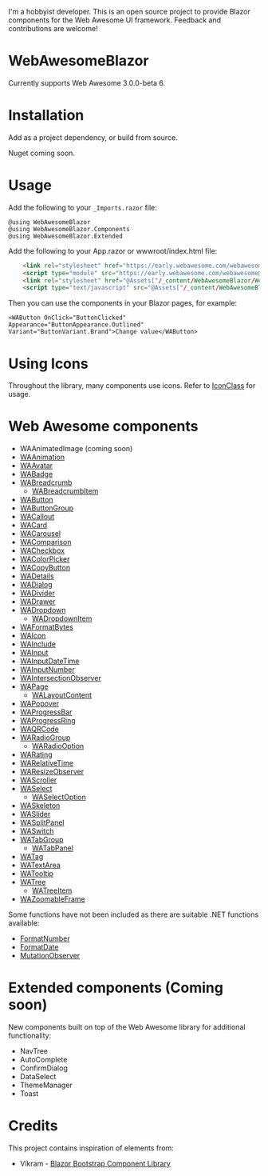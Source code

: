 ﻿I'm a hobbyist developer. This is an open source project to provide Blazor components for the Web Awesome UI framework. Feedback and contributions are welcome!
# WebAwesomeBlazor

Currently supports Web Awesome 3.0.0-beta 6.

# Installation
Add as a project dependency, or build from source.

Nuget coming soon.

# Usage
Add the following to your `_Imports.razor` file:
```HTML+Razor
@using WebAwesomeBlazor
@using WebAwesomeBlazor.Components
@using WebAwesomeBlazor.Extended
```

Add the following to your App.razor or wwwroot/index.html file:
```HTML
    <link rel="stylesheet" href="https://early.webawesome.com/webawesome@3.0.0-beta.6/dist/styles/webawesome.css" />
    <script type="module" src="https://early.webawesome.com/webawesome@3.0.0-beta.6/dist/webawesome.loader.js"></script>
    <link rel="stylesheet" href="@Assets["/_content/WebAwesomeBlazor/WebAwesome.css"]" />
    <script type="text/javascript" src="@Assets["/_content/WebAwesomeBlazor/JsInterop.js"]"></script>
```

Then you can use the components in your Blazor pages, for example:
```HTML+Razor
<WAButton OnClick="ButtonClicked" Appearance="ButtonAppearance.Outlined" Variant="ButtonVariant.Brand">Change value</WAButton>
```
# Using Icons
Throughout the library, many components use icons.
Refer to [IconClass](/docs/IconClass.md) for usage.


# Web Awesome components
- WAAnimatedImage (coming soon)
- [WAAnimation](/docs/WAAnimation.md)
- [WAAvatar](/docs/WAAvatar.md)
- [WABadge](/docs/WABadge.md)
- [WABreadcrumb](/docs/WABreadcrumb.md)
  - [WABreadcrumbItem](/docs/WABreadcrumbItem.md)
- [WAButton](/docs/WAButton.md)
- [WAButtonGroup](/docs/WAButtonGroup.md)
- [WACallout](/docs/WACallout.md)
- [WACard](/docs/WACard.md)
- [WACarousel](/docs/WACarousel.md)
- [WAComparison](/docs/WAComparison.md)
- [WACheckbox](/docs/WACheckbox.md)
- [WAColorPicker](/docs/WAColorPicker.md)
- [WACopyButton](/docs/WACopyButton.md)
- [WADetails](/docs/WADetails.md)
- [WADialog](/docs/WADialog.md)
- [WADivider](/docs/WADivider.md)
- [WADrawer](/docs/WADrawer.md)
- [WADropdown](/docs/WADropdown.md)
  - [WADropdownItem](/docs/WADropdownItem.md)
- [WAFormatBytes](/docs/WAFormatBytes.md)
- [WAIcon](/docs/WAIcon.md)
- [WAInclude](/docs/WAInclude.md)
- [WAInput](/docs/WAInput.md)
- [WAInputDateTime](/docs/WAInputDateTime.md)
- [WAInputNumber](/docs/WAInputNumber.md)
- [WAIntersectionObserver](/docs/WAIntersectionObserver.md)
- [WAPage](/docs/WAPage.md)
  - [WALayoutContent](/docs/WALayoutContent.md)
- [WAPopover](/docs/WAPopover.md)
- [WAProgressBar](/docs/WAProgressBar.md)
- [WAProgressRing](/docs/WAProgressRing.md)
- [WAQRCode](/docs/WAQRCode.md)
- [WARadioGroup](/docs/WARadioGroup.md)
  - [WARadioOption](/docs/WARadioOption.md)
- [WARating](/docs/WARating.md)
- [WARelativeTime](/docs/WARelativeTime.md)
- [WAResizeObserver](/docs/WAResizeObserver.md)
- [WAScroller](/docs/WAScroller.md)
- [WASelect](/docs/WASelect.md)
  - [WASelectOption](/docs/WASelectOption.md)
- [WASkeleton](/docs/WASkeleton.md)
- [WASlider](/docs/WASlider.md)
- [WASplitPanel](/docs/WASplitPanel.md)
- [WASwitch](/docs/WASwitch.md)
- [WATabGroup](/docs/WATabGroup.md)
  - [WATabPanel](/docs/WATabPanel.md)
- [WATag](/docs/WATag.md)
- [WATextArea](/docs/WATextArea.md)
- [WATooltip](/docs/WATooltip.md)
- [WATree](/docs/WATree.md)
  - [WATreeItem](/docs/WATreeItem.md)
- [WAZoomableFrame](/docs/WAZoomableFrame.md)

Some functions have not been included as there are suitable .NET functions available:
- [FormatNumber](https://webawesome.com/docs/components/format-number/)
- [FormatDate](https://webawesome.com/docs/components/format-date/) 
- [MutationObserver](https://webawesome.com/docs/components/mutation-observer/)

# Extended components (Coming soon)
New components built on top of the Web Awesome library for additional functionality:
- NavTree
- AutoComplete
- ConfirmDialog
- DataSelect
- ThemeManager
- Toast


# Credits
This project contains inspiration of elements from:
* Vikram - [Blazor Bootstrap Component Library](https://github.com/vikramlearning/blazorbootstrap)
